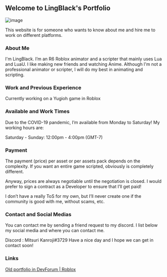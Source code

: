 ## Welcome to LingBlack's Portfolio

![image](https://user-images.githubusercontent.com/88409650/158051656-3c556b27-14cb-4f2e-b592-d9464acb71b1.png)

This website is for someone who wants to know about me and hire me to work on different platforms. 

### About Me

I'm LingBlack. I’m an R6 Roblox animator and a scripter that mainly uses Lua and LuaU. I like making new friends and watching Anime. Although I'm not a professional animator or scripter, I will do my best in animating and scripting.

### Work and Previous Experience

Currently working on a Yugioh game in Roblox

### Available and Work Times

Due to the COVID-19 pandemic, I’m available from Monday to Saturday! My working hours are:

Saturday - Sunday:
12:00pm - 4:00pm (GMT-7)

### Payment

The payment (price) per asset or per assets pack depends on the complexity. If you want an entire game scripted, obviously is completely different.

Anyway, prices are always negotiable until the negotiation is closed. I would prefer to sign a contract as a Developer to ensure that I’ll get paid!

I don’t have a really ToS for my own, but I’ll never create one if the community is good with me, without scams, etc.

### Contact and Social Medias
You can contact me by sending a friend request to my discord. I list below my social media and where you can contact me.

Discord : Mitsuri Kanroji#3729
Have a nice day and I hope we can get in contact soon!

### Links
[Old portfolio in DevForum | Roblox](https://devforum.roblox.com/t/lingblack87661-animator-and-scripter/1214778)
